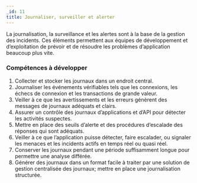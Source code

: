 ```yaml
---
_id: 11
title: Journaliser, surveiller et alerter
---
```


La journalisation, la surveillance et les alertes sont à la base de la gestion des incidents. Ces éléments permettent aux équipes de développement et d’exploitation de prévoir et de résoudre les problèmes d’application beaucoup plus vite.

<h3>Compétences à développer</h3>

1. Collecter et stocker les journaux dans un endroit central.
1. Journaliser les événements vérifiables tels que les connexions, les échecs de connexion et les transactions de grande valeur.
1. Veiller à ce que les avertissements et les erreurs génèrent des messages de journaux adéquats et clairs.
1. Assurer un contrôle des journaux d’applications et d’API pour détecter les activités suspectes.
1. Mettre en place des seuils d’alerte et des procédures d’escalade des réponses qui sont adéquats.
1. Veiller à ce que l’application puisse détecter, faire escalader, ou signaler les menaces et les incidents actifs en temps réel ou quasi réel.
1. Conserver les journaux pendant une période suffisamment longue pour permettre une analyse différée.
1. Générer des journaux dans un format facile à traiter par une solution de gestion centralisée des journaux; mettre en place une journalisation structurée.
